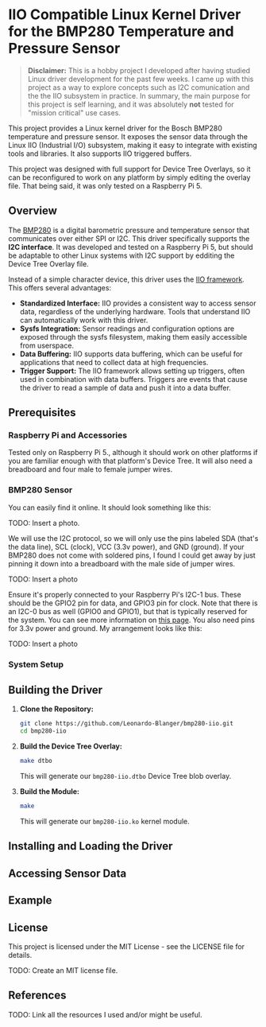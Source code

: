 # IIO Compatible Linux Kernel Driver for the BMP280 Temperature and Pressure Sensor

> **Disclaimer:** This is a hobby project I developed after having studied Linux driver development for the past few weeks. I came up with this project as a way to explore concepts such as I2C comunication and the the IIO subsystem in practice. In summary, the main purpose for this project is self learning, and it was absolutely **not** tested for "mission critical" use cases.

This project provides a Linux kernel driver for the Bosch BMP280 temperature and pressure sensor. It exposes the sensor data through the Linux IIO (Industrial I/O) subsystem, making it easy to integrate with existing tools and libraries. It also supports IIO triggered buffers. 

This project was designed with full support for Device Tree Overlays, so it can be reconfigured to work on any platform by simply editing the overlay file. That being said, it was only tested on a Raspberry Pi 5.

## Overview

The [BMP280](https://www.bosch-sensortec.com/media/boschsensortec/downloads/datasheets/bst-bmp280-ds001.pdf) is a digital barometric pressure and temperature sensor that communicates over either SPI or I2C. This driver specifically supports the **I2C interface**.  It was developed and tested on a Raspberry Pi 5, but should be adaptable to other Linux systems with I2C support by edditing the Device Tree Overlay file.

Instead of a simple character device, this driver uses the [IIO framework](https://docs.kernel.org/driver-api/iio/index.html). This offers several advantages:

*   **Standardized Interface:**  IIO provides a consistent way to access sensor data, regardless of the underlying hardware.  Tools that understand IIO can automatically work with this driver.
*   **Sysfs Integration:** Sensor readings and configuration options are exposed through the sysfs filesystem, making them easily accessible from userspace.
*   **Data Buffering:** IIO supports data buffering, which can be useful for applications that need to collect data at high frequencies.
*   **Trigger Support:**  The IIO framework allows setting up triggers, often used in combination with data buffers. Triggers are events that cause the driver to read a sample of data and push it into a data buffer.

## Prerequisites

### **Raspberry Pi and Accessories**
Tested only on Raspberry Pi 5., although it should work on other platforms if you are familiar enough with that platform's Device Tree. It will also need a breadboard and four male to female jumper wires.

### **BMP280 Sensor**

You can easily find it online. It should look something like this:

TODO: Insert a photo.

We will use the I2C protocol, so we will only use the pins labeled SDA (that's the data line), SCL (clock), VCC (3.3v power), and GND (ground). If your BMP280 does not come with soldered pins, I found I could get away by just pinning it down into a breadboard with the male side of jumper wires.

TODO: Insert a photo

Ensure it's properly connected to your Raspberry Pi's I2C-1 bus. These should be the GPIO2 pin for data, and GPIO3 pin for clock. Note that there is an I2C-0 bus as well (GPIO0 and GPIO1), but that is typically reserved for the system. You can see more information on [this page](https://pinout.xyz/pinout/i2c). You also need pins for 3.3v power and ground. My arrangement looks like this:

TODO: Insert a photo

### System Setup

## Building the Driver

1.  **Clone the Repository:**

    ```bash
    git clone https://github.com/Leonardo-Blanger/bmp280-iio.git
    cd bmp280-iio
    ```

2.  **Build the Device Tree Overlay:**

	```bash
	make dtbo
	```
	This will generate our `bmp280-iio.dtbo` Device Tree blob overlay.

3.  **Build the Module:**

    ```bash
    make
    ```
    This will generate our `bmp280-iio.ko` kernel module.

## Installing and Loading the Driver

## Accessing Sensor Data

## Example

## License

This project is licensed under the MIT License - see the LICENSE file for details.

TODO: Create an MIT license file.

## References

TODO: Link all the resources I used and/or might be useful.
